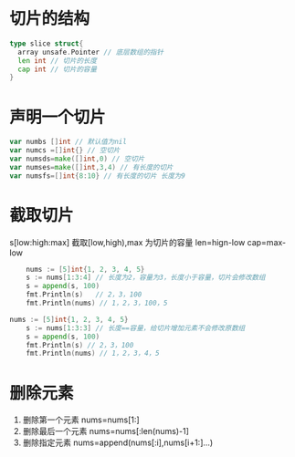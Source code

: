 # 切片的结构

```go
type slice struct{
  array unsafe.Pointer // 底层数组的指针
  len int // 切片的长度
  cap int // 切片的容量
}
```

# 声明一个切片

```go
var numbs []int // 默认值为nil
var numcs =[]int{} // 空切片
var numsds=make([]int,0) // 空切片
var numses=make([]int,3,4) // 有长度的切片
var numsfs=[]int{8:10} // 有长度的切片 长度为9
```

# 截取切片

s[low:high:max]
截取[low,high),max 为切片的容量
len=hign-low
cap=max-low

```go
	nums := [5]int{1, 2, 3, 4, 5}
	s := nums[1:3:4] // 长度为2，容量为3，长度小于容量，切片会修改数组
	s = append(s, 100)
	fmt.Println(s)   // 2，3，100
	fmt.Println(nums) // 1，2，3，100，5
```

```go
nums := [5]int{1, 2, 3, 4, 5}
	s := nums[1:3:3] // 长度==容量，给切片增加元素不会修改原数组
	s = append(s, 100)
	fmt.Println(s) // 2，3，100
	fmt.Println(nums) // 1，2，3，4，5
```

# 删除元素

1. 删除第一个元素
   nums=nums[1:]
2. 删除最后一个元素
   nums=nums[:len(nums)-1]
3. 删除指定元素
   nums=append(nums[:i],nums[i+1:]...)
